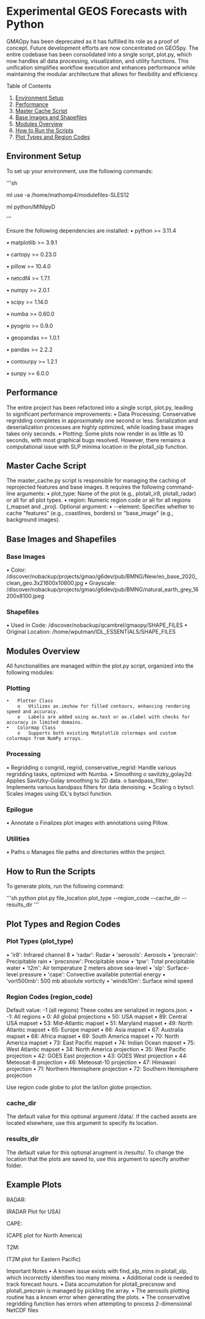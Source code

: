 # Experimental GEOS Forecasts with Python
GMAOpy has been deprecated as it has fulfilled its role as a proof of concept. Future development efforts are now concentrated on GEOSpy. The entire codebase has been consolidated into a single script, plot.py, which now handles all data processing, visualization, and utility functions. This unification simplifies workflow execution and enhances performance while maintaining the modular architecture that allows for flexibility and efficiency.

Table of Contents
1.	[Environment Setup](#environment-setup)
2.	[Performance](#performance)
3.	[Master Cache Script](#master-cache-script)
4.	[Base Images and Shapefiles](#base-images-and-shapefiles)
5.	[Modules Overview](#modules-overview)
6.	[How to Run the Scripts](#how-to-run-the-scripts)
7.	[Plot Types and Region Codes](#plot-types-and-region-codes)

## Environment Setup
To set up your environment, use the following commands:

'''sh

ml use -a /home/mathomp4/modulefiles-SLES12

ml python/MINIpyD

'''

Ensure the following dependencies are installed:
•	python >= 3.11.4

•	matplotlib >= 3.9.1

•	cartopy >= 0.23.0

•	pillow >= 10.4.0

•	netcdf4 >= 1.7.1

•	numpy >= 2.0.1

•	scipy >= 1.14.0

•	numba >= 0.60.0

•	pyogrio >= 0.9.0

•	geopandas >= 1.0.1

•	pandas >= 2.2.2

•	contourpy >= 1.2.1

•	sunpy >= 6.0.0

## Performance
The entire project has been refactored into a single script, plot.py, leading to significant performance improvements:
•	Data Processing: Conservative regridding completes in approximately one second or less. Serialization and deserialization processes are highly optimized, while loading base images takes only seconds.
•	Plotting: Some plots now render in as little as 10 seconds, with most graphical bugs resolved. However, there remains a computational issue with SLP minima location in the plotall_slp function.

## Master Cache Script

The master_cache.py script is responsible for managing the caching of reprojected features and base images. It requires the following command-line arguments:
•	plot_type: Name of the plot (e.g., plotall_ir8, plotall_radar) or all for all plot types.
•	region: Numeric region code or all for all regions (_mapset and _proj).
Optional argument:
•	--element: Specifies whether to cache "features" (e.g., coastlines, borders) or "base_image" (e.g., background images).

## Base Images and Shapefiles

### Base Images
•	Color: /discover/nobackup/projects/gmao/g6dev/pub/BMNG/New/eo_base_2020_clean_geo.3x21600x10800.jpg
•	Grayscale: /discover/nobackup/projects/gmao/g6dev/pub/BMNG/natural_earth_grey_16200x8100.jpeg
### Shapefiles
•	Used in Code: /discover/nobackup/qcambrel/gmaopy/SHAPE_FILES
•	Original Location: /home/wputman/IDL_ESSENTIALS/SHAPE_FILES

## Modules Overview

All functionalities are managed within the plot.py script, organized into the following modules:

### Plotting

    •	Plotter Class
        o	Utilizes ax.imshow for filled contours, enhancing rendering speed and accuracy.
        o	Labels are added using ax.text or ax.clabel with checks for accuracy in limited domains.
    •	Colormap Class
        o	Supports both existing Matplotlib colormaps and custom colormaps from NumPy arrays.

### Processing

•	Regridding
    o	congrid, regrid, conservative_regrid: Handle various regridding tasks, optimized with Numba.
•	Smoothing
    o	savitzky_golay2d: Applies Savitzky-Golay smoothing to 2D data.
    o	bandpass_filter: Implements various bandpass filters for data denoising.
•	Scaling
    o	bytscl: Scales images using IDL's bytscl function.

### Epilogue

•	Annotate
    o	Finalizes plot images with annotations using Pillow.

### Utilities

•	Paths
    o	Manages file paths and directories within the project.

## How to Run the Scripts

To generate plots, run the following command:

'''sh
python plot.py file_location plot_type --region_code --cache_dir --results_dir
'''

## Plot Types and Region Codes

### Plot Types (plot_type)
•	'ir8': Infrared channel 8
•	'radar': Radar
•	'aerosols': Aerosols
•	'precrain': Precipitable rain
•	'precsnow': Precipitable snow
•	'tpw': Total precipitable water
•	't2m': Air temperature 2 meters above sea-level
•	'slp': Surface-level pressure
•	'cape': Convective available potential energy
•	'vort500mb': 500 mb absolute vorticity
•	'winds10m': Surface wind speed


### Region Codes (region_code) 
Default value: -1 (all regions)
These codes are serialized in regions.json.
•	-1: All regions
•	0: All global projections
•	50: USA mapset
•	89: Central USA mapset
•	53: Mid-Atlantic mapset
•	51: Maryland mapset
•	49: North Atlantic mapset
•	65: Europe mapset
•	66: Asia mapset
•	67: Australia mapset
•	68: Africa mapset
•	69: South America mapset
•	70: North America mapset
•	73: East Pacific mapset
•	74: Indian Ocean mapset
•	75: West Atlantic mapset
•	34: North America projection
•	35: West Pacific projection
•	42: GOES East projection
•	43: GOES West projection
•	44: Meteosat-8 projection
•	46: Meteosat-10 projection
•	47: Himawari projection
•	71: Northern Hemisphere projection
•	72: Southern Hemisphere projection

Use region code globe to plot the lat/lon globe projection.

### cache_dir
The default value for this optional argument /data/. If the cached assets are located elsewhere, use this argument to specify its location.

### results_dir
The default value for this optional arugment is /results/. To change the location that the plots are saved to, use this argument to specify another folder. 

## Example Plots
RADAR:
 
(RADAR Plot for USA)

CAPE:
 
(CAPE plot for North America)

T2M:
 
(T2M plot for Eastern Pacific)

Important Notes
•	A known issue exists with find_slp_mins in plotall_slp, which incorrectly identifies too many minima.
•	Additional code is needed to track forecast hours.
•	Data accumulation for plotall_precsnow and plotall_precrain is managed by pickling the array.
•	The aerosols plotting routine has a known error when generating the plots. 
•	The conservative regridding function has errors when attempting to process 2-dimensional NetCDF files
